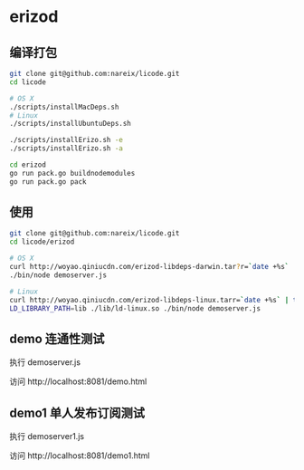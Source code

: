 # erizod

## 编译打包

```bash
git clone git@github.com:nareix/licode.git
cd licode

# OS X
./scripts/installMacDeps.sh
# Linux
./scripts/installUbuntuDeps.sh

./scripts/installErizo.sh -e
./scripts/installErizo.sh -a

cd erizod
go run pack.go buildnodemodules
go run pack.go pack
```

## 使用

```bash
git clone git@github.com:nareix/licode.git
cd licode/erizod

# OS X
curl http://woyao.qiniucdn.com/erizod-libdeps-darwin.tar?r=`date +%s` | tar xf -
./bin/node demoserver.js

# Linux
curl http://woyao.qiniucdn.com/erizod-libdeps-linux.tarr=`date +%s` | tar xf -
LD_LIBRARY_PATH=lib ./lib/ld-linux.so ./bin/node demoserver.js
```

## demo 连通性测试

执行 demoserver.js

访问 http://localhost:8081/demo.html

## demo1 单人发布订阅测试

执行 demoserver1.js

访问 http://localhost:8081/demo1.html
